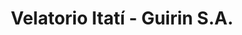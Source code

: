 ---
title: "Velatorio Itatí - Guirin S.A."
url: /posadas/velatorio-itati-guirin-s-a/
shop: directores de funerarias
---